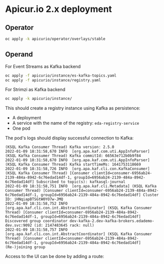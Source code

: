 # Apicur.io 2.x deployment

## Operator

```sh
oc apply -k apicurio/operator/overlays/stable
```

## Operand

For Event Streams as Kafka backend

```sh
oc apply -f apicurio/instance/es-kafka-topics.yaml
oc apply -f apicurio/instance/registry.yaml       
```

For Strimzi as Kafka backend

```sh
oc apply -k apicurio/instance/
```

This should create a registry instance using Kafka as persistence:

* A deployment
* A service with the name of the registry: `eda-registry-service`
* One pod

The pod's logs should display successful connection to Kafka:

```logs
(KSQL Kafka Consumer Thread) Kafka version: 2.5.0
2022-01-09 18:31:58,670 INFO  [org.apa.kaf.com.uti.AppInfoParser] (KSQL Kafka Consumer Thread) Kafka commitId: 66563e712b0b9f84
2022-01-09 18:31:58,670 INFO  [org.apa.kaf.com.uti.AppInfoParser] (KSQL Kafka Consumer Thread) Kafka startTimeMs: 1641753118669
2022-01-09 18:31:58,726 INFO  [org.apa.kaf.cli.con.KafkaConsumer] (KSQL Kafka Consumer Thread) [Consumer clientId=consumer-6956ab24-2139-484a-8942-6c76edad14df-1, groupId=6956ab24-2139-484a-8942-6c76edad14df] Subscribed to topic(s): kafkasql-journal
2022-01-09 18:31:58,751 INFO  [org.apa.kaf.cli.Metadata] (KSQL Kafka Consumer Thread) [Consumer clientId=consumer-6956ab24-2139-484a-8942-6c76edad14df-1, groupId=6956ab24-2139-484a-8942-6c76edad14df] Cluster ID: jHNqiapBTSGtW0YO7w-JMQ
2022-01-09 18:31:58,752 INFO  [org.apa.kaf.cli.con.int.AbstractCoordinator] (KSQL Kafka Consumer Thread) [Consumer clientId=consumer-6956ab24-2139-484a-8942-6c76edad14df-1, groupId=6956ab24-2139-484a-8942-6c76edad14df] Discovered group coordinator dev-kafka-2.dev-kafka-brokers.edademo-dev.svc:9092 (id: 2147483645 rack: null)
2022-01-09 18:31:58,757 INFO  [org.apa.kaf.cli.con.int.AbstractCoordinator] (KSQL Kafka Consumer Thread) [Consumer clientId=consumer-6956ab24-2139-484a-8942-6c76edad14df-1, groupId=6956ab24-2139-484a-8942-6c76edad14df] (Re-)joining group
```

Access to the UI can be done by adding a route:

